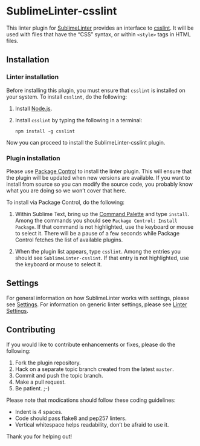 SublimeLinter-csslint
=========================

This linter plugin for [SublimeLinter](https://github.com/SublimeLinter/SublimeLinter3) provides an interface to [csslint](https://github.com/stubbornella/csslint/wiki). It will be used with files that have the “CSS” syntax, or within `<style>` tags in HTML files.

## Installation

### Linter installation
Before installing this plugin, you must ensure that `csslint` is installed on your system. To install `csslint`, do the following:

1. Install [Node.js](http://nodejs.org).

1. Install `csslint` by typing the following in a terminal:
   ```
   npm install -g csslint
   ```

Now you can proceed to install the SublimeLinter-csslint plugin.

### Plugin installation
Please use [Package Control](https://sublime.wbond.net/installation) to install the linter plugin. This will ensure that the plugin will be updated when new versions are available. If you want to install from source so you can modify the source code, you probably know what you are doing so we won’t cover that here.

To install via Package Control, do the following:

1. Within Sublime Text, bring up the [Command Palette](http://docs.sublimetext.info/en/sublime-text-3/extensibility/command_palette.html) and type `install`. Among the commands you should see `Package Control: Install Package`. If that command is not highlighted, use the keyboard or mouse to select it. There will be a pause of a few seconds while Package Control fetches the list of available plugins.

1. When the plugin list appears, type `csslint`. Among the entries you should see `SublimeLinter-csslint`. If that entry is not highlighted, use the keyboard or mouse to select it.

## Settings
For general information on how SublimeLinter works with settings, please see [Settings](https://github.com/SublimeLinter/SublimeLinter.github.io/wiki/Settings). For information on generic linter settings, please see [Linter Settings](https://github.com/SublimeLinter/SublimeLinter.github.io/wiki/Linter-Settings).

## Contributing
If you would like to contribute enhancements or fixes, please do the following:

1. Fork the plugin repository.
1. Hack on a separate topic branch created from the latest `master`.
1. Commit and push the topic branch.
1. Make a pull request.
1. Be patient.  ;-)

Please note that modications should follow these coding guidelines:

- Indent is 4 spaces.
- Code should pass flake8 and pep257 linters.
- Vertical whitespace helps readability, don’t be afraid to use it.

Thank you for helping out!
